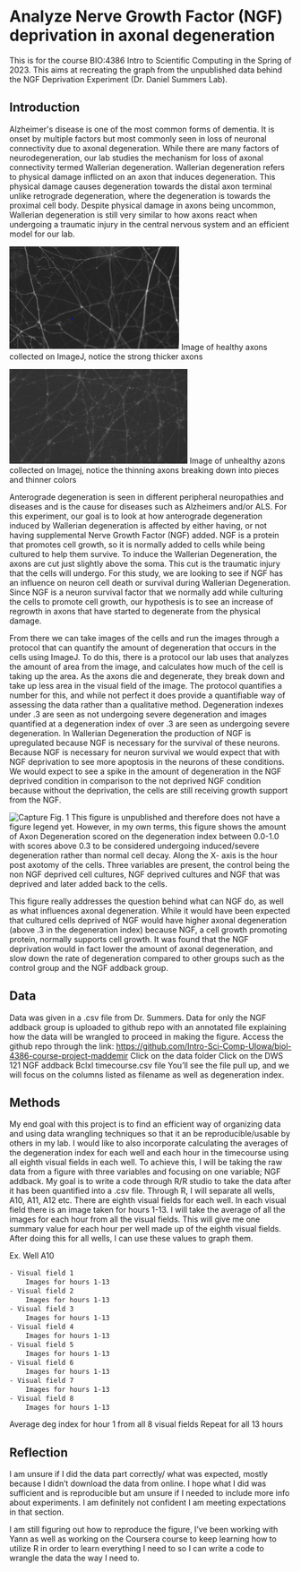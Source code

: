 # Analyze Nerve Growth Factor (NGF) deprivation in axonal degeneration
This is for the course BIO:4386 Intro to Scientific Computing in the Spring of 2023. This aims at recreating the graph from the unpublished data behind the NGF Deprivation Experiment (Dr. Daniel Summers Lab). 

## Introduction
 Alzheimer's disease is one of the most common forms of dementia. It is onset by multiple factors but most commonly seen in loss of neuronal connectivity due to axonal degeneration. While there are many factors of neurodegeneration, our lab studies the mechanism for loss of axonal connectivity termed Wallerian degeneration. Wallerian degeneration refers to physical damage inflicted on an axon that induces degeneration. This physical damage causes degeneration towards the distal axon terminal unlike retrograde degeneration, where the degeneration is towards the proximal cell body. Despite physical damage in axons being uncommon, Wallerian degeneration is still very similar to how axons react when undergoing a traumatic injury in the central nervous system and an efficient model for our lab. 
 	
![Healthy axons](https://github.com/Intro-Sci-Comp-UIowa/biol-4386-course-project-maddemir/blob/main/healthy%20axons.jpg.jpg)
Image of healthy axons collected on ImageJ, notice the strong thicker axons 

![Unhealthy axons](https://github.com/Intro-Sci-Comp-UIowa/biol-4386-course-project-maddemir/blob/main/sick%20axons.jpg.jpg)
Image of unhealthy azons collected on Imagej, notice the thinning axons breaking down into pieces and thinner colors

Anterograde degeneration is seen in different peripheral neuropathies and diseases and is the cause for diseases such as Alzheimers and/or ALS. For this experiment, our goal is to look at how anterograde degeneration induced by Wallerian degeneration is affected by either having, or not having  supplemental Nerve Growth Factor (NGF) added. NGF is a protein that promotes cell growth, so it is normally added to cells while being cultured to help them survive. To induce the Wallerian Degeneration, the axons are cut just slightly above the soma. This cut is the traumatic injury that the cells will undergo. For this study, we are looking to see if NGF has an influence on neuron cell death or survival during Wallerian Degeneration. Since NGF is a neuron survival factor that we normally add while culturing the cells to promote cell growth, our hypothesis is to see an increase of  regrowth in axons that have started to degenerate from the physical damage.

From there we can take images of the cells and run the images through a protocol that can quantify the amount of degeneration that occurs in the cells using ImageJ. To do this, there is a protocol our lab uses that analyzes the amount of area from the image, and calculates how much of the cell is taking up the area. As the axons die and degenerate, they break down and take up less area in the visual field of the image. The protocol quantifies a number for this, and while not perfect it does provide a quantifiable way of assessing the data rather than a qualitative method. Degeneration indexes under .3 are seen as not undergoing severe degeneration and images quantified at a degeneration index of over .3 are seen as undergoing severe degeneration. In Wallerian Degeneration the production of NGF is upregulated because NGF is necessary for the survival of these neurons. Because NGF is necessary for neuron survival we would expect that with NGF deprivation to see more apoptosis in the neurons of these conditions. We would expect to see a spike in the amount of degeneration in the NGF deprived condition in comparison to the not deprived NGF condition because without the deprivation, the cells are still receiving growth support from the NGF.

![Capture](https://user-images.githubusercontent.com/125223064/218629995-4dce0f9b-8947-448a-9fc0-f76851ed0109.JPG)
Fig. 1 This figure is unpublished and therefore does not have a figure legend yet. However, in my own terms, this figure shows the amount of Axon Degeneration scored on the degeneration index between 0.0-1.0 with scores above 0.3 to be considered undergoing induced/severe degeneration rather than normal cell decay. Along the X- axis is the hour post axotomy of the cells. Three variables are present, the control being the non NGF deprived cell cultures, NGF deprived cultures and NGF that was deprived and later added back to the cells.

This figure really addresses the question behind what can NGF do, as well as what influences axonal degeneration. While it would have been expected that cultured cells deprived of NGF would have higher axonal degeneration (above .3 in the degeneration index) because NGF, a cell growth promoting protein, normally supports cell growth. It was found that the NGF deprivation would in fact lower the amount of axonal degeneration, and slow down the rate of degeneration compared to other groups such as the control group and the NGF addback group.

## Data
Data was given in a .csv file from Dr. Summers. Data for only the NGF addback group is uploaded to github repo with an annotated file explaining how the data will be wrangled to proceed in making the figure.
Access the github repo through the link: https://github.com/Intro-Sci-Comp-UIowa/biol-4386-course-project-maddemir 
Click on the data folder
Click on the DWS 121 NGF addback Bclxl timecourse.csv file
You’ll see the file pull up, and we will focus on the columns listed as filename as well as degeneration index.

## Methods
My end goal with this project is to find an efficient way of organizing data and using data wrangling techniques so that it an be reproducible/usable by others in my lab. I would like to also incorporate calculating the averages of the degeneration index for each well and each hour in the timecourse using all eighth visual fields in each well.
To achieve this, I will be taking the raw data from a figure with three variables and focusing on one variable; NGF addback. My goal is to write a code through R/R studio to take the data after it has been quantified into a .csv file. Through R, I will separate all wells, A10, A11, A12 etc. There are eighth visual fields for each well. In each visual field there is an image taken for hours 1-13. I will take the average of all the images for each hour from all the visual fields. This will give me one summary value for each hour per well made up of the eighth visual fields. After doing this for all wells, I can use these values to graph them.

Ex. 
Well A10

	- Visual field 1
		Images for hours 1-13
	- Visual field 2
		Images for hours 1-13 
	- Visual field 3
		Images for hours 1-13
	- Visual field 4
		Images for hours 1-13
	- Visual field 5
		Images for hours 1-13
	- Visual field 6
		Images for hours 1-13
	- Visual field 7
		Images for hours 1-13 
	- Visual field 8
		Images for hours 1-13 

Average deg index for hour 1 from all 8 visual fields 
Repeat for all 13 hours

## Reflection
 I am unsure if I did the data part correctly/ what was expected, mostly because I didn’t download the data from online. I hope what I did was sufficient and is reproducible but am unsure if I needed to include more info about experiments. I am definitely not confident I am meeting expectations in that section.
	
I am still figuring out how to reproduce the figure, I’ve been working with Yann as well as working on the Coursera course to keep learning how to utilize R in order to learn everything I need to so I can write a code to wrangle the data the way I need to.



